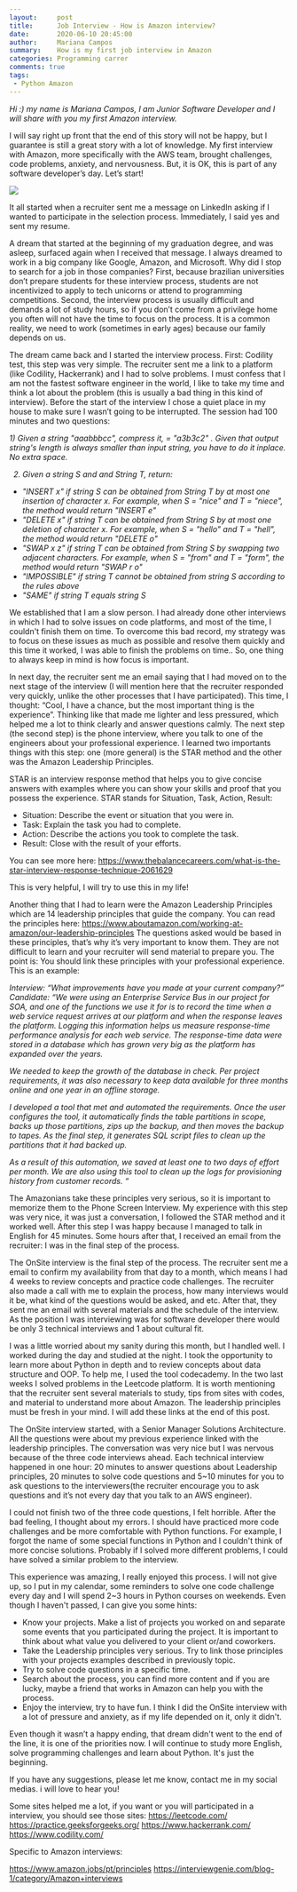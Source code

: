 ```yaml
---
layout:     post
title:      Job Interview - How is Amazon interview?
date:       2020-06-10 20:45:00
author:     Mariana Campos
summary:    How is my first job interview in Amazon
categories: Programming carrer
comments: true
tags:
 - Python Amazon
---
```

<i>Hi :) my name is Mariana Campos, I am Junior Software Developer and I will share with you my first Amazon interview. </i>

I will say right up front that the end of this story will not be happy, but I guarantee is still a great story with  a lot of knowledge. My first interview with Amazon, more specifically with the AWS team, brought challenges, code problems, anxiety, and nervousness. But, it is OK, this is part of any software developer’s day. Let’s start!

<img src="/assets/amazon_image_blog.png">

It all started when a recruiter sent me a message on LinkedIn asking if I wanted to participate in the selection process. Immediately, I said yes and sent my resume. 

A dream that started at the beginning of my graduation degree, and was asleep, surfaced again when I received that message. I always dreamed to work in a big company like Google, Amazon, and Microsoft. Why did I stop to search for a job in those companies?  First, because brazilian universities don’t prepare students for these interview process, students are not incentivized to apply to tech unicorns or attend to programming competitions. Second, the interview process is usually difficult and demands a lot of study hours, so if you don’t come from a privilege home you often will not have the time to focus on the process. It is a common reality, we need to work (sometimes in early ages)  because our family depends on us.

The dream came back and I started the interview process. First: Codility test, this step was very simple. The recruiter sent me a link to a platform (like Codility, Hackerrank) and I had  to solve problems. I must confess that  I am not the fastest software engineer in the world, I like to take my time and think a lot about the problem (this is usually a bad thing in this kind of interview). Before the start of the interview I chose a quiet place in my house to make sure I wasn’t going to be interrupted. The session had 100 minutes and two questions:

<i>
1) Given a string "aaabbbcc", compress it, = "a3b3c2" . Given  that output string's length is always smaller than input string, you have to do it inplace. No extra space.

2) Given a string S and and String T, return:
<ul>
<li>"INSERT x" if string S can be obtained from String T by at most one insertion of character x.
For example, when S = "nice" and T = "niece", the method would return "INSERT e"</li>
<li>"DELETE x" if string T can be obtained from String S by at most one deletion of character x.
For example, when S = "hello" and T = "hell", the method would return "DELETE o"</li>
<li>"SWAP x z" if string T can be obtained from String S by swapping two adjacent characters.
For example, when S = "from" and T = "form", the method would return "SWAP r o"</li>
<li>"IMPOSSIBLE" if string T cannot be obtained from string S according to the rules above</li>
<li>"SAME" if string T equals string S</li>
</ul>
</i>

We established that  I am a slow person. I had already done other interviews in which I had to solve issues on code platforms, and most of the time, I couldn't finish them on time. To overcome this bad record, my strategy was to focus on these issues as much as possible and resolve them quickly  and this time it worked, I was able to finish the problems on time.. So,  one thing to always keep in mind is how  focus is important.

In next day, the recruiter sent me an email saying that I had moved on to the next stage of the interview (I will mention here that the recruiter responded very quickly, unlike the other processes that I have participated). This time, I thought: “Cool, I have a chance, but the most important thing is the experience”. Thinking like that made me lighter and less pressured, which helped me a lot to think clearly and answer questions calmly. The next step (the second step) is the phone interview, where you talk to one of the engineers about your professional experience. I learned two importants things with this step: one (more general) is the STAR method and the other was the Amazon Leadership Principles.

STAR is an interview response method that helps you to give concise answers with examples where you can show your skills and proof that you possess the experience. STAR stands for Situation, Task, Action, Result:

<ul>
<li>Situation: Describe the event or situation that you were in.</li>
<li>Task: Explain the task you had to complete.</li>
<li>Action: Describe the actions you took to complete the task.</li>
<li>Result: Close with the result of your efforts.</li>
</ul>

You can see more here:
<a>https://www.thebalancecareers.com/what-is-the-star-interview-response-technique-2061629</a>

This is very helpful, I will try to use this in my life! 

Another thing that I had to learn were the Amazon Leadership Principles which are 14 leadership principles that guide the company. You can read the principles here:
https://www.aboutamazon.com/working-at-amazon/our-leadership-principles
The questions asked would be based in these principles, that’s why it’s very important to know them. They are not difficult to learn and your recruiter will send material to prepare you. The point is: You should link these principles with your professional experience. This is an example:

<i>
Interview: “What improvements have you made at your current company?”
Candidate: “We were using an Enterprise Service Bus in our project for SOA, and one of the functions we use it for is to record the time when a web service request arrives at our platform and when the response leaves the platform. Logging this information helps us measure response-time performance analysis for each web service. The response-time data were stored in a database which has grown very big as the platform has expanded over the years. 

We needed to keep the growth of the database in check. Per project requirements, it was also necessary to keep data available for three months online and one year in an offline storage. 

I developed a tool that met and automated the requirements. Once the user configures the tool, it automatically finds the table partitions in scope, backs up those partitions, zips up the backup, and then moves the backup to tapes. As the final step, it generates SQL script files to clean up the partitions that it had backed up. 

As a result of this automation, we saved at least one to two days of effort per month. We are also using this tool to clean up the logs for provisioning history from customer records.
“
</i>

The Amazonians take these principles very serious, so it is important to memorize them to the Phone Screen Interview. My experience with this step was very nice, it was  just a conversation, I followed the STAR method and it worked well. After this step I was happy because I managed to talk in English for 45 minutes. Some hours after that, I received an email from the recruiter: I was in the final step of the process. 

The OnSite interview is the final step of the process. The recruiter sent me a email to confirm my availability from that day to a month, which means I had 4 weeks to review concepts and practice code challenges. The recruiter also made a call with me to explain the process, how many interviews would it be, what kind of the questions would be asked, and etc. After that, they sent me an email with several materials and the schedule of the interview. As the position I was interviewing was for software developer there would be only 3 technical interviews and 1 about cultural fit. 

I was a little worried about my sanity during this month, but I handled well. I worked during the day and studied at the night. I took the opportunity to learn more about Python in depth and to review concepts about data structure and OOP. To help me, I used the tool codecademy. In the two last weeks I solved problems in the Leetcode platform. It is worth mentioning that the recruiter sent several materials to study, tips from sites with codes, and material to understand more about Amazon. The leadership principles must be fresh in your mind.  I will add these links at the end of this post. 

The OnSite interview started, with a Senior Manager Solutions Architecture. All the questions were about my previous experience linked with the leadership principles. The conversation was very nice but I was nervous because of the three code interviews ahead.  Each technical interview happened in one hour: 20 minutes to answer questions about Leadership principles, 20 minutes to solve code questions and 5~10 minutes for  you to ask questions to the interviewers(the recruiter encourage you to ask questions and it’s not every day that you talk to an AWS engineer). 

I could not finish two of the three code questions, I felt horrible. After the bad feeling, I thought about my errors. I should have practiced more code challenges and be more comfortable with Python functions. For example, I forgot the name of some special functions in Python and I couldn't think of more concise solutions. Probably if I solved more different problems, I could have solved a similar problem to the interview. 

This experience was amazing, I really enjoyed this process. I will not give up, so I put in my calendar, some reminders to solve one code challenge every day and I will spend 2~3 hours in Python courses on weekends. Even though I haven't passed, I can give you some hints:

<ul>
<li>Know your projects. Make a list of projects you worked on and separate some events that you participated during the project. It is important to think about what value you delivered to your client or/and coworkers.</li>
<li>Take the Leadership principles very serious. Try to link those principles with your projects examples described in previously topic.</li>
<li>Try to solve code questions in a specific time.</li>
<li>Search about the process, you can find more content and if you are lucky, maybe a friend that works in Amazon can  help you with the process.
</li>
<li>Enjoy the interview, try to have fun. I think I did the OnSite interview with a lot of pressure and anxiety, as if my life depended on it, only it didn't. </li>
</ul>

Even though it wasn’t a happy ending, that dream didn't went to the end of the line, it is one of the priorities now. I will continue to study more English, solve programming challenges and learn about Python. It's just the beginning. 

If you have any suggestions, please let me know, contact me in my social medias. i will love to hear you!

Some sites helped me a lot, if you want or you will participated in a interview, you should see those sites:
<a>https://leetcode.com/</a>
<a>https://practice.geeksforgeeks.org/</a>
<a>https://www.hackerrank.com/</a>
<a>https://www.codility.com/</a>

Specific to Amazon interviews:

<a>https://www.amazon.jobs/pt/principles</a>
<a>https://interviewgenie.com/blog-1/category/Amazon+interviews</a>

